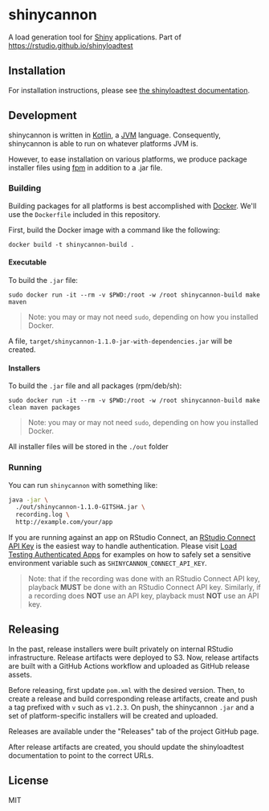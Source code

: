 # shinycannon

A load generation tool for [Shiny](https://shiny.rstudio.com/) applications. Part of https://rstudio.github.io/shinyloadtest

## Installation

For installation instructions, please see [the shinyloadtest documentation](https://rstudio.github.io/shinyloadtest).

## Development

shinycannon is written in [Kotlin][kotlin], a [JVM][jvm] language. Consequently,
shinycannon is able to run on whatever platforms JVM is.

However, to ease installation on various platforms, we produce package installer
files using [fpm][fpm] in addition to a .jar file.

### Building

Building packages for all platforms is best accomplished with [Docker][docker].
We'll use the `Dockerfile` included in this repository.

First, build the Docker image with a command like the following:

```
docker build -t shinycannon-build .
```

#### Executable

To build the `.jar` file:

```
sudo docker run -it --rm -v $PWD:/root -w /root shinycannon-build make maven
```
> Note: you may or may not need `sudo`, depending on how you installed Docker.

A file, `target/shinycannon-1.1.0-jar-with-dependencies.jar` will be created.


#### Installers

To build the `.jar` file and all packages (rpm/deb/sh):

```
sudo docker run -it --rm -v $PWD:/root -w /root shinycannon-build make clean maven packages
```

> Note: you may or may not need `sudo`, depending on how you installed Docker.

All installer files will be stored in the `./out` folder

### Running

You can run `shinycannon` with something like:

```bash
java -jar \
  ./out/shinycannon-1.1.0-GITSHA.jar \
  recording.log \
  http://example.com/your/app
```

If you are running against an app on RStudio Connect, an [RStudio Connect API Key](https://docs.rstudio.com/connect/user/api-keys/) is the easiest way to handle authentication. Please visit [Load Testing Authenticated Apps](https://rstudio.github.io/shinyloadtest/articles/load-testing-authenticated-apps.html#load-testing) for examples on how to safely set a sensitive environment variable such as `SHINYCANNON_CONNECT_API_KEY`.

> Note: that if the recording was done with an RStudio Connect API key, playback **MUST** be done with an RStudio Connect API key.  Similarly, if a recording does **NOT** use an API key, playback must **NOT** use an API key.


## Releasing

In the past, release installers were built privately on internal
RStudio infrastructure. Release artifacts were deployed to S3. Now,
release artifacts are built with a GitHub Actions workflow and
uploaded as GitHub release assets.

Before releasing, first update `pom.xml` with the desired
version. Then, to create a release and build corresponding release
artifacts, create and push a tag prefixed with `v` such as
`v1.2.3`. On push, the shinycannon `.jar` and a set of
platform-specific installers will be created and uploaded.

Releases are available under the "Releases" tab of the project GitHub
page.

After release artifacts are created, you should update the
shinyloadtest documentation to point to the correct URLs.

## License

MIT

[kotlin]: https://kotlinlang.org/
[jvm]: https://en.wikipedia.org/wiki/Java_virtual_machine
[fpm]: https://github.com/jordansissel/fpm
[docker]: https://www.docker.com/

